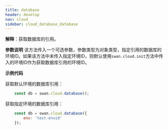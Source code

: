 ```yaml
---
title: database
header: develop
nav: cloud
sidebar: cloud_database_database
---
```




**解释**：获取数据库的引用。

**参数说明** 
该方法传入一个可选参数，参数类型为对象类型，指定引用的数据库的环境ID。如果该方法中未传入指定环境ID，则默认使用`swan.cloud.init`方法中传入的环境ID作为获取数据库引用的环境ID。

**示例代码**

获取默认环境的数据库引用：

```js
    const db = swan.cloud.database();
```

获取指定环境的数据库引用：

```js
    const db = swan.cloud.database({
        env: 'test-envid'
    });
```

